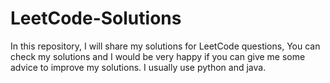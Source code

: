 # LeetCode-Solutions
In this repository, I will share my solutions for LeetCode questions, You can check my solutions and I would be very happy if you can give me some advice to improve my solutions. I usually use python and java.
